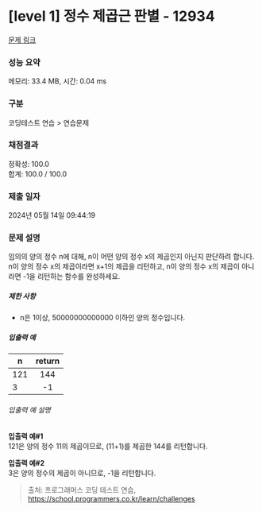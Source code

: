 # [level 1] 정수 제곱근 판별 - 12934 

[문제 링크](https://school.programmers.co.kr/learn/courses/30/lessons/12934) 

### 성능 요약

메모리: 33.4 MB, 시간: 0.04 ms

### 구분

코딩테스트 연습 > 연습문제

### 채점결과

정확성: 100.0<br/>합계: 100.0 / 100.0

### 제출 일자

2024년 05월 14일 09:44:19

### 문제 설명

<p>임의의 양의 정수 n에 대해, n이 어떤 양의 정수 x의 제곱인지 아닌지 판단하려 합니다.<br>
n이 양의 정수 x의 제곱이라면 x+1의 제곱을 리턴하고, n이 양의 정수 x의 제곱이 아니라면 -1을 리턴하는 함수를 완성하세요.</p>

<h5>제한 사항</h5>

<ul>
<li>n은 1이상,  50000000000000 이하인 양의 정수입니다.</li>
</ul>

<h5>입출력 예</h5>
<table class="table">
        <thead><tr>
<th>n</th>
<th style="text-align: center">return</th>
</tr>
</thead>
        <tbody><tr>
<td>121</td>
<td style="text-align: center">144</td>
</tr>
<tr>
<td>3</td>
<td style="text-align: center">-1</td>
</tr>
</tbody>
      </table>
<h6>입출력 예 설명</h6>

<p><strong>입출력 예#1</strong><br>
121은 양의 정수 11의 제곱이므로, (11+1)를 제곱한 144를 리턴합니다.</p>

<p><strong>입출력 예#2</strong><br>
3은 양의 정수의 제곱이 아니므로, -1을 리턴합니다.</p>


> 출처: 프로그래머스 코딩 테스트 연습, https://school.programmers.co.kr/learn/challenges